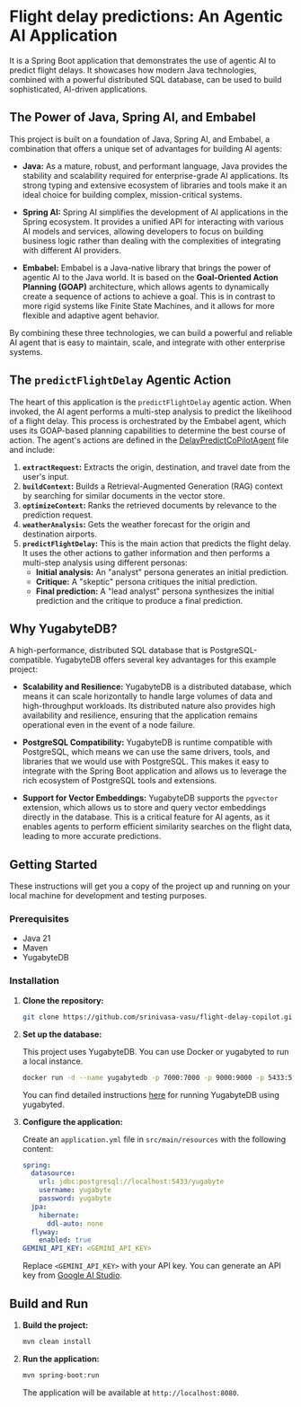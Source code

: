 # Flight delay predictions: An Agentic AI Application

It is a Spring Boot application that demonstrates the use of agentic AI to predict flight delays. It showcases how modern Java technologies, combined with a powerful distributed SQL database, can be used to build sophisticated, AI-driven applications.

## The Power of Java, Spring AI, and Embabel

This project is built on a foundation of Java, Spring AI, and Embabel, a combination that offers a unique set of advantages for building AI agents:

*   **Java:** As a mature, robust, and performant language, Java provides the stability and scalability required for enterprise-grade AI applications. Its strong typing and extensive ecosystem of libraries and tools make it an ideal choice for building complex, mission-critical systems.

*   **Spring AI:** Spring AI simplifies the development of AI applications in the Spring ecosystem. It provides a unified API for interacting with various AI models and services, allowing developers to focus on building business logic rather than dealing with the complexities of integrating with different AI providers.

*   **Embabel:** Embabel is a Java-native library that brings the power of agentic AI to the Java world. It is based on the **Goal-Oriented Action Planning (GOAP)** architecture, which allows agents to dynamically create a sequence of actions to achieve a goal. This is in contrast to more rigid systems like Finite State Machines, and it allows for more flexible and adaptive agent behavior.

By combining these three technologies, we can build a powerful and reliable AI agent that is easy to maintain, scale, and integrate with other enterprise systems.

## The `predictFlightDelay` Agentic Action

The heart of this application is the `predictFlightDelay` agentic action. When invoked, the AI agent performs a multi-step analysis to predict the likelihood of a flight delay. This process is orchestrated by the Embabel agent, which uses its GOAP-based planning capabilities to determine the best course of action. The agent's actions are defined in the [DelayPredictCoPilotAgent](src/main/java/io/ai/agent/DelayPredictCoPilot.java) file and include:

1.  **`extractRequest`:** Extracts the origin, destination, and travel date from the user's input.
2.  **`buildContext`:** Builds a Retrieval-Augmented Generation (RAG) context by searching for similar documents in the vector store.
3.  **`optimizeContext`:** Ranks the retrieved documents by relevance to the prediction request.
4.  **`weatherAnalysis`:** Gets the weather forecast for the origin and destination airports.
5.  **`predictFlightDelay`:** This is the main action that predicts the flight delay. It uses the other actions to gather information and then performs a multi-step analysis using different personas:
    *   **Initial analysis:** An "analyst" persona generates an initial prediction.
    *   **Critique:** A "skeptic" persona critiques the initial prediction.
    *   **Final prediction:** A "lead analyst" persona synthesizes the initial prediction and the critique to produce a final prediction.

## Why YugabyteDB?

A high-performance, distributed SQL database that is PostgreSQL-compatible. YugabyteDB offers several key advantages for this example project:

*   **Scalability and Resilience:** YugabyteDB is a distributed database, which means it can scale horizontally to handle large volumes of data and high-throughput workloads. Its distributed nature also provides high availability and resilience, ensuring that the application remains operational even in the event of a node failure.

*   **PostgreSQL Compatibility:** YugabyteDB is runtime compatible with PostgreSQL, which means we can use the same drivers, tools, and libraries that we would use with PostgreSQL. This makes it easy to integrate with the Spring Boot application and allows us to leverage the rich ecosystem of PostgreSQL tools and extensions.

*   **Support for Vector Embeddings:** YugabyteDB supports the `pgvector` extension, which allows us to store and query vector embeddings directly in the database. This is a critical feature for AI agents, as it enables agents to perform efficient similarity searches on the flight data, leading to more accurate predictions.

## Getting Started

These instructions will get you a copy of the project up and running on your local machine for development and testing purposes.

### Prerequisites

* Java 21
* Maven
* YugabyteDB

### Installation

1.  **Clone the repository:**

    ```bash
    git clone https://github.com/srinivasa-vasu/flight-delay-copilot.git
    ```

2.  **Set up the database:**

    This project uses YugabyteDB. You can use Docker or yugabyted to run a local instance.

    ```bash
    docker run -d --name yugabytedb -p 7000:7000 -p 9000:9000 -p 5433:5433 yugabytedb/yugabytedb:latest bin/yugabyted start --daemon=false
    ```
    You can find detailed instructions [here](https://docs.yugabyte.com/stable/reference/configuration/yugabyted/) for running YugabyteDB using yugabyted.

3.  **Configure the application:**

    Create an `application.yml` file in `src/main/resources` with the following content:

    ```yaml
    spring:
      datasource:
        url: jdbc:postgresql://localhost:5433/yugabyte
        username: yugabyte
        password: yugabyte
      jpa:
        hibernate:
          ddl-auto: none
      flyway:
        enabled: true
    GEMINI_API_KEY: <GEMINI_API_KEY>
    ```

    Replace `<GEMINI_API_KEY>` with your API key. You can generate an API key from [Google AI Studio](https://aistudio.google.com/app/apikey).

## Build and Run

1.  **Build the project:**

    ```bash
    mvn clean install
    ```

2.  **Run the application:**

    ```bash
    mvn spring-boot:run
    ```

    The application will be available at `http://localhost:8080`.

